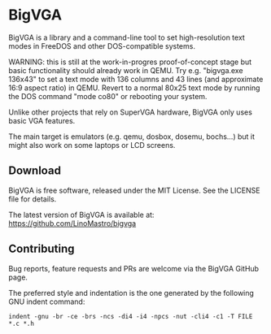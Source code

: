 BigVGA
======

BigVGA is a library and a command-line tool to set high-resolution text modes
in FreeDOS and other DOS-compatible systems.

WARNING: this is still at the work-in-progres proof-of-concept stage but basic
functionality should already work in QEMU. Try e.g. "bigvga.exe 136x43" to set
a text mode with 136 columns and 43 lines (and approximate 16:9 aspect ratio)
in QEMU. Revert to a normal 80x25 text mode by running the DOS command
"mode co80" or rebooting your system.

Unlike other projects that rely on SuperVGA hardware, BigVGA only uses basic
VGA features.

The main target is emulators (e.g. qemu, dosbox, dosemu, bochs...) but it might
also work on some laptops or LCD screens.

Download
--------

BigVGA is free software, released under the MIT License. See the LICENSE file
for details.

The latest version of BigVGA is available at:
https://github.com/LinoMastro/bigvga

Contributing
------------

Bug reports, feature requests and PRs are welcome via the BigVGA GitHub page.

The preferred style and indentation is the one generated by the following GNU
indent command:

    indent -gnu -br -ce -brs -ncs -di4 -i4 -npcs -nut -cli4 -c1 -T FILE *.c *.h
